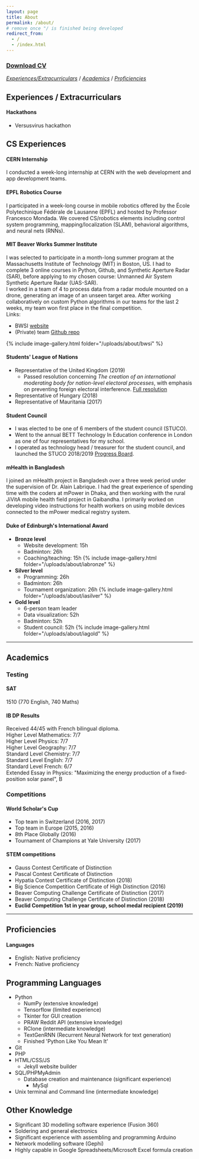 ```yaml
---
layout: page
title: About
permalink: /about/
# remove once "/ is finished being developed
redirect_from:
  - /
  - /index.html
---
```



### [Download CV](/assets/CV2.pdf)  

*[Experiences/Extracurriculars](#experiences--extracurriculars)* / 
*[Academics](#academics)* / 
*[Proficiencies](#proficiencies)*

## Experiences / Extracurriculars

#### Hackathons

* Versusvirus hackathon

## CS Experiences

#### **CERN Internship**

I conducted a week-long internship at CERN with the web development and app development teams.  

#### **EPFL Robotics Course**

I participated in a week-long course in mobile robotics offered by the École Polytechinique Fédérale de Lausanne (EPFL) and hosted by Professor Francesco Mondada. We covered CS/robotics elements including control system programming, mapping/localization (SLAM), behavioral algorithms, and neural nets (RNNs).
<!-- Add imgur album? -->

#### **MIT Beaver Works Summer Institute**

I was selected to participate in a month-long summer program at the Massachusetts Institute of Technology (MIT) in Boston, US. I had to complete 3 online courses in Python, Github, and Synthetic Aperture Radar (SAR), before applying to my chosen course: Unmanned Air System Synthetic Aperture Radar (UAS-SAR).  
I worked in a team of 4 to process data from a radar module mounted on a drone, generating an image of an unseen target area. After working collaboratively on custom Python algorithms in our teams for the last 2 weeks, my team won first place in the final competition.  
Links:  

* BWSI [website](https://beaverworks.ll.mit.edu/CMS/bw/bwsi)
* (Private) team [Github repo](https://github.com/bwsiuassar/Team-1)
<!-- * [Imgur album](https://imgur.com/gallery/GVwI00W) of BWSI photos -->
{% include image-gallery.html folder="/uploads/about/bwsi" %}
<br>

#### **Students' League of Nations**

* Representative of the United Kingdom (2019)
  * Passed resolution concerning _The creation of an international moderating body for nation-level electoral processes_, with emphasis on preventing foreign electoral interference. [Full resolution](/assets/UNITED_KINGDOM_RESOLUTION_2019_FINAL-2.pdf)
* Representative of Hungary (2018)  
* Representative of Mauritania (2017)  

#### **Student Council**

* I was elected to be one of 6 members of the student council (STUCO).
* Went to the annual BETT Technology In Education conference in London as one of four representatives for my school.
* I operated as technology head / treasurer for the student council, and launched the STUCO 2018/2019 [Progress Board]("https://trello.com/b/0gDNpCZ0/stuco-progress-board-2019").  

#### **mHealth in Bangladesh**

I joined an mHealth project in Bangladesh over a three week period under the supervision of Dr. Alain Labrique. I had the great experience of spending time with the coders at mPower in Dhaka, and then working with the rural JiVitA mobile health field project in Gaibandha. I primarily worked on developing video instructions for health workers on using mobile devices connected to the mPower medical registry system.

#### **Duke of Edinburgh's International Award**

* **Bronze level**
  * Website development: 15h
  * Badminton: 26h
  * Coaching/teaching: 15h
{% include image-gallery.html folder="/uploads/about/iabronze" %}
* **Silver level**
  * Programming: 26h
  * Badminton: 26h
  * Tournament organization: 26h
{% include image-gallery.html folder="/uploads/about/iasilver" %}
* **Gold level**
  * 6-person team leader
  * Data visualization: 52h
  * Badminton: 52h
  * Student council: 52h
{% include image-gallery.html folder="/uploads/about/iagold" %}
<!-- Add images! -->

---

## Academics

### Testing

#### **SAT**

1510 (770 English, 740 Maths)

#### **IB DP Results**
Received 44/45 with French bilingual diploma.  
Higher Level Mathematics: 7/7  
Higher Level Physics: 7/7  
Higher Level Geography: 7/7  
Standard Level Chemistry: 7/7  
Standard Level English: 7/7  
Standard Level French: 6/7  
Extended Essay in Physics: "Maximizing the energy production of a fixed-position solar panel", B  

### Competitions

#### **World Scholar's Cup**

* Top team in Switzerland (2016, 2017)  
* Top team in Europe (2015, 2016)  
* 8th Place Globally (2016)  
* Tournament of Champions at Yale University (2017)

#### **STEM competitions**

* Gauss Contest Certificate of Distinction
* Pascal Contest Certificate of Distinction
* Hypatia Contest Certificate of Distinction (2018)
* Big Science Competition Certificate of High Distinction (2016)
* Beaver Computing Challenge Certificate of Distinction (2017)  
* Beaver Computing Challenge Certificate of Distinction (2018)  
* **Euclid Competition 1st in year group, school medal recipient (2019)**

---

## Proficiencies

#### **Languages**

* English: Native proficiency
* French: Native proficiency

## Programming Languages

* Python  
  * NumPy (extensive knowledge)
  * Tensorflow (limited experience)  
  * Tkinter for GUI creation  
  * PRAW Reddit API (extensive knowledge)  
  * RClone (intermediate knowledge)
  * TextGenRNN (Recurrent Neural Network for text generation)
  * Finished 'Python Like You Mean It'
* Git  
* PHP  
* HTML/CSS/JS  
  * Jekyll website builder
* SQL/PHPMyAdmin  
  * Database creation and maintenance (significant experience)  
    * MySql  
* Unix terminal and Command line (intermediate knowledge)

## Other Knowledge

* Significant 3D modelling software experience (Fusion 360)
* Soldering and general electronics
* Significant experience with assembling and programming Arduino
* Network modelling software (Gephi)
* Highly capable in Google Spreadsheets/Microsoft Excel formula creation  
